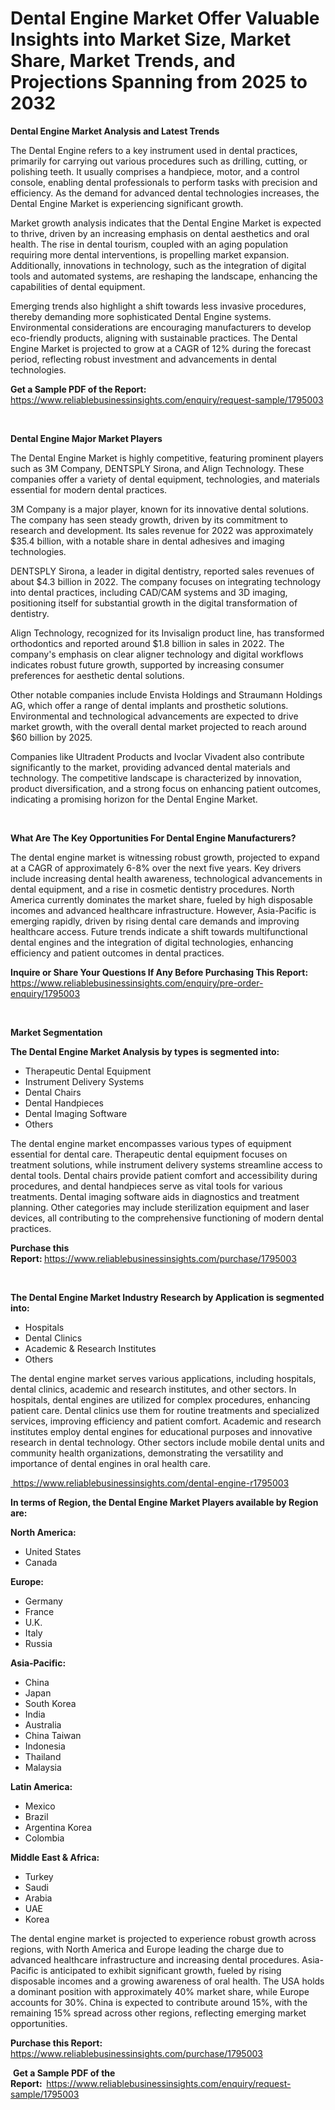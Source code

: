 <p><h1>Dental Engine Market Offer Valuable Insights into Market Size, Market Share, Market Trends, and Projections Spanning from 2025 to 2032</h1></p><p><strong>Dental Engine Market Analysis and Latest Trends</strong></p>
<p><p>The Dental Engine refers to a key instrument used in dental practices, primarily for carrying out various procedures such as drilling, cutting, or polishing teeth. It usually comprises a handpiece, motor, and a control console, enabling dental professionals to perform tasks with precision and efficiency. As the demand for advanced dental technologies increases, the Dental Engine Market is experiencing significant growth.</p><p>Market growth analysis indicates that the Dental Engine Market is expected to thrive, driven by an increasing emphasis on dental aesthetics and oral health. The rise in dental tourism, coupled with an aging population requiring more dental interventions, is propelling market expansion. Additionally, innovations in technology, such as the integration of digital tools and automated systems, are reshaping the landscape, enhancing the capabilities of dental equipment.</p><p>Emerging trends also highlight a shift towards less invasive procedures, thereby demanding more sophisticated Dental Engine systems. Environmental considerations are encouraging manufacturers to develop eco-friendly products, aligning with sustainable practices. The Dental Engine Market is projected to grow at a CAGR of 12% during the forecast period, reflecting robust investment and advancements in dental technologies.</p></p>
<p><strong>Get a Sample PDF of the Report:&nbsp;</strong> <a href="https://www.reliablebusinessinsights.com/enquiry/request-sample/1795003?utm_campaign=2820&utm_medium=2&utm_source=Github&utm_content=ia&utm_term=13042025&utm_id=dental-engine">https://www.reliablebusinessinsights.com/enquiry/request-sample/1795003</a></p>
<p>&nbsp;</p>
<p><strong>Dental Engine Major Market Players</strong></p>
<p><p>The Dental Engine Market is highly competitive, featuring prominent players such as 3M Company, DENTSPLY Sirona, and Align Technology. These companies offer a variety of dental equipment, technologies, and materials essential for modern dental practices.</p><p>3M Company is a major player, known for its innovative dental solutions. The company has seen steady growth, driven by its commitment to research and development. Its sales revenue for 2022 was approximately $35.4 billion, with a notable share in dental adhesives and imaging technologies.</p><p>DENTSPLY Sirona, a leader in digital dentistry, reported sales revenues of about $4.3 billion in 2022. The company focuses on integrating technology into dental practices, including CAD/CAM systems and 3D imaging, positioning itself for substantial growth in the digital transformation of dentistry.</p><p>Align Technology, recognized for its Invisalign product line, has transformed orthodontics and reported around $1.8 billion in sales in 2022. The company's emphasis on clear aligner technology and digital workflows indicates robust future growth, supported by increasing consumer preferences for aesthetic dental solutions.</p><p>Other notable companies include Envista Holdings and Straumann Holdings AG, which offer a range of dental implants and prosthetic solutions. Environmental and technological advancements are expected to drive market growth, with the overall dental market projected to reach around $60 billion by 2025.</p><p>Companies like Ultradent Products and Ivoclar Vivadent also contribute significantly to the market, providing advanced dental materials and technology. The competitive landscape is characterized by innovation, product diversification, and a strong focus on enhancing patient outcomes, indicating a promising horizon for the Dental Engine Market.</p></p>
<p>&nbsp;</p>
<p><strong>What Are The Key Opportunities For Dental Engine Manufacturers?</strong></p>
<p><p>The dental engine market is witnessing robust growth, projected to expand at a CAGR of approximately 6-8% over the next five years. Key drivers include increasing dental health awareness, technological advancements in dental equipment, and a rise in cosmetic dentistry procedures. North America currently dominates the market share, fueled by high disposable incomes and advanced healthcare infrastructure. However, Asia-Pacific is emerging rapidly, driven by rising dental care demands and improving healthcare access. Future trends indicate a shift towards multifunctional dental engines and the integration of digital technologies, enhancing efficiency and patient outcomes in dental practices.</p></p>
<p><strong>Inquire or Share Your Questions If Any Before Purchasing This Report:</strong> <a href="https://www.reliablebusinessinsights.com/enquiry/pre-order-enquiry/1795003?utm_campaign=2820&utm_medium=2&utm_source=Github&utm_content=ia&utm_term=13042025&utm_id=dental-engine">https://www.reliablebusinessinsights.com/enquiry/pre-order-enquiry/1795003</a></p>
<p>&nbsp;</p>
<p><strong>Market Segmentation</strong></p>
<p><strong>The Dental Engine Market Analysis by types is segmented into:</strong></p>
<p><ul><li>Therapeutic Dental Equipment</li><li>Instrument Delivery Systems</li><li>Dental Chairs</li><li>Dental Handpieces</li><li>Dental Imaging Software</li><li>Others</li></ul></p>
<p><p>The dental engine market encompasses various types of equipment essential for dental care. Therapeutic dental equipment focuses on treatment solutions, while instrument delivery systems streamline access to dental tools. Dental chairs provide patient comfort and accessibility during procedures, and dental handpieces serve as vital tools for various treatments. Dental imaging software aids in diagnostics and treatment planning. Other categories may include sterilization equipment and laser devices, all contributing to the comprehensive functioning of modern dental practices.</p></p>
<p><strong>Purchase this Report:&nbsp;</strong><a href="https://www.reliablebusinessinsights.com/purchase/1795003?utm_campaign=2820&utm_medium=2&utm_source=Github&utm_content=ia&utm_term=13042025&utm_id=dental-engine">https://www.reliablebusinessinsights.com/purchase/1795003</a></p>
<p>&nbsp;</p>
<p><strong>The Dental Engine Market Industry Research by Application is segmented into:</strong></p>
<p><ul><li>Hospitals</li><li>Dental Clinics</li><li>Academic & Research Institutes</li><li>Others</li></ul></p>
<p><p>The dental engine market serves various applications, including hospitals, dental clinics, academic and research institutes, and other sectors. In hospitals, dental engines are utilized for complex procedures, enhancing patient care. Dental clinics use them for routine treatments and specialized services, improving efficiency and patient comfort. Academic and research institutes employ dental engines for educational purposes and innovative research in dental technology. Other sectors include mobile dental units and community health organizations, demonstrating the versatility and importance of dental engines in oral health care.</p></p>
<p><a href="https://www.reliablebusinessinsights.com/dental-engine-r1795003?utm_campaign=2820&utm_medium=2&utm_source=Github&utm_content=ia&utm_term=13042025&utm_id=dental-engine">&nbsp;https://www.reliablebusinessinsights.com/dental-engine-r1795003</a></p>
<p><strong>In terms of Region, the Dental Engine Market Players available by Region are:</strong></p>
<p>
    <p> <strong> North America: </strong>
        <ul>
            <li>United States</li>
            <li>Canada</li>
        </ul>
        </p> 
    <p> <strong> Europe: </strong>
        <ul>
            <li>Germany</li>
            <li>France</li>
            <li>U.K.</li>
            <li>Italy</li>
            <li>Russia</li>
        </ul>
        </p> 
    <p> <strong> Asia-Pacific: </strong>
        <ul>
            <li>China</li>
            <li>Japan</li>
            <li>South Korea</li>
            <li>India</li>
            <li>Australia</li>
            <li>China Taiwan</li>
            <li>Indonesia</li>
            <li>Thailand</li>
            <li>Malaysia</li>
        </ul>
        </p> 
    <p> <strong> Latin America: </strong>
        <ul>
            <li>Mexico</li>
            <li>Brazil</li>
            <li>Argentina Korea</li>
            <li>Colombia</li>
        </ul>
        </p> 
    <p> <strong> Middle East & Africa: </strong>
        <ul>
            <li>Turkey</li>
            <li>Saudi</li>
            <li>Arabia</li>
            <li>UAE</li>
            <li>Korea</li>
        </ul>
    </p>
    </p>
<p><p>The dental engine market is projected to experience robust growth across regions, with North America and Europe leading the charge due to advanced healthcare infrastructure and increasing dental procedures. Asia-Pacific is anticipated to exhibit significant growth, fueled by rising disposable incomes and a growing awareness of oral health. The USA holds a dominant position with approximately 40% market share, while Europe accounts for 30%. China is expected to contribute around 15%, with the remaining 15% spread across other regions, reflecting emerging market opportunities.</p></p>
<p><strong>Purchase this Report: </strong><a href="https://www.reliablebusinessinsights.com/purchase/1795003?utm_campaign=2820&utm_medium=2&utm_source=Github&utm_content=ia&utm_term=13042025&utm_id=dental-engine">https://www.reliablebusinessinsights.com/purchase/1795003</a></p>
<p>&nbsp;<strong>Get a Sample PDF of the Report:&nbsp;&nbsp;</strong><a href="https://www.reliablebusinessinsights.com/enquiry/request-sample/1795003?utm_campaign=2820&utm_medium=2&utm_source=Github&utm_content=ia&utm_term=13042025&utm_id=dental-engine">https://www.reliablebusinessinsights.com/enquiry/request-sample/1795003</a></p>
<p><strong></strong></p>
<p><p></p><p></p><p></p></p>